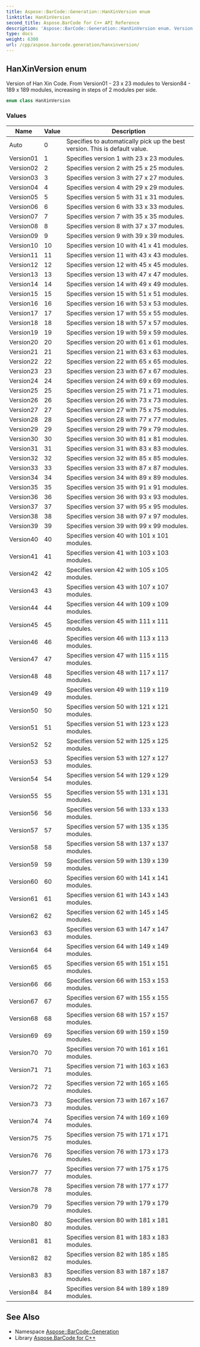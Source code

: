 ```yaml
---
title: Aspose::BarCode::Generation::HanXinVersion enum
linktitle: HanXinVersion
second_title: Aspose.BarCode for C++ API Reference
description: 'Aspose::BarCode::Generation::HanXinVersion enum. Version of Han Xin Code. From Version01 - 23 x 23 modules to Version84 - 189 x 189 modules, increasing in steps of 2 modules per side in C++.'
type: docs
weight: 6300
url: /cpp/aspose.barcode.generation/hanxinversion/
---
```

## HanXinVersion enum


Version of Han Xin Code. From Version01 - 23 x 23 modules to Version84 - 189 x 189 modules, increasing in steps of 2 modules per side.

```cpp
enum class HanXinVersion
```

### Values

| Name | Value | Description |
| --- | --- | --- |
| Auto | 0 | Specifies to automatically pick up the best version. This is default value. |
| Version01 | 1 | Specifies version 1 with 23 x 23 modules. |
| Version02 | 2 | Specifies version 2 with 25 x 25 modules. |
| Version03 | 3 | Specifies version 3 with 27 x 27 modules. |
| Version04 | 4 | Specifies version 4 with 29 x 29 modules. |
| Version05 | 5 | Specifies version 5 with 31 x 31 modules. |
| Version06 | 6 | Specifies version 6 with 33 x 33 modules. |
| Version07 | 7 | Specifies version 7 with 35 x 35 modules. |
| Version08 | 8 | Specifies version 8 with 37 x 37 modules. |
| Version09 | 9 | Specifies version 9 with 39 x 39 modules. |
| Version10 | 10 | Specifies version 10 with 41 x 41 modules. |
| Version11 | 11 | Specifies version 11 with 43 x 43 modules. |
| Version12 | 12 | Specifies version 12 with 45 x 45 modules. |
| Version13 | 13 | Specifies version 13 with 47 x 47 modules. |
| Version14 | 14 | Specifies version 14 with 49 x 49 modules. |
| Version15 | 15 | Specifies version 15 with 51 x 51 modules. |
| Version16 | 16 | Specifies version 16 with 53 x 53 modules. |
| Version17 | 17 | Specifies version 17 with 55 x 55 modules. |
| Version18 | 18 | Specifies version 18 with 57 x 57 modules. |
| Version19 | 19 | Specifies version 19 with 59 x 59 modules. |
| Version20 | 20 | Specifies version 20 with 61 x 61 modules. |
| Version21 | 21 | Specifies version 21 with 63 x 63 modules. |
| Version22 | 22 | Specifies version 22 with 65 x 65 modules. |
| Version23 | 23 | Specifies version 23 with 67 x 67 modules. |
| Version24 | 24 | Specifies version 24 with 69 x 69 modules. |
| Version25 | 25 | Specifies version 25 with 71 x 71 modules. |
| Version26 | 26 | Specifies version 26 with 73 x 73 modules. |
| Version27 | 27 | Specifies version 27 with 75 x 75 modules. |
| Version28 | 28 | Specifies version 28 with 77 x 77 modules. |
| Version29 | 29 | Specifies version 29 with 79 x 79 modules. |
| Version30 | 30 | Specifies version 30 with 81 x 81 modules. |
| Version31 | 31 | Specifies version 31 with 83 x 83 modules. |
| Version32 | 32 | Specifies version 32 with 85 x 85 modules. |
| Version33 | 33 | Specifies version 33 with 87 x 87 modules. |
| Version34 | 34 | Specifies version 34 with 89 x 89 modules. |
| Version35 | 35 | Specifies version 35 with 91 x 91 modules. |
| Version36 | 36 | Specifies version 36 with 93 x 93 modules. |
| Version37 | 37 | Specifies version 37 with 95 x 95 modules. |
| Version38 | 38 | Specifies version 38 with 97 x 97 modules. |
| Version39 | 39 | Specifies version 39 with 99 x 99 modules. |
| Version40 | 40 | Specifies version 40 with 101 x 101 modules. |
| Version41 | 41 | Specifies version 41 with 103 x 103 modules. |
| Version42 | 42 | Specifies version 42 with 105 x 105 modules. |
| Version43 | 43 | Specifies version 43 with 107 x 107 modules. |
| Version44 | 44 | Specifies version 44 with 109 x 109 modules. |
| Version45 | 45 | Specifies version 45 with 111 x 111 modules. |
| Version46 | 46 | Specifies version 46 with 113 x 113 modules. |
| Version47 | 47 | Specifies version 47 with 115 x 115 modules. |
| Version48 | 48 | Specifies version 48 with 117 x 117 modules. |
| Version49 | 49 | Specifies version 49 with 119 x 119 modules. |
| Version50 | 50 | Specifies version 50 with 121 x 121 modules. |
| Version51 | 51 | Specifies version 51 with 123 x 123 modules. |
| Version52 | 52 | Specifies version 52 with 125 x 125 modules. |
| Version53 | 53 | Specifies version 53 with 127 x 127 modules. |
| Version54 | 54 | Specifies version 54 with 129 x 129 modules. |
| Version55 | 55 | Specifies version 55 with 131 x 131 modules. |
| Version56 | 56 | Specifies version 56 with 133 x 133 modules. |
| Version57 | 57 | Specifies version 57 with 135 x 135 modules. |
| Version58 | 58 | Specifies version 58 with 137 x 137 modules. |
| Version59 | 59 | Specifies version 59 with 139 x 139 modules. |
| Version60 | 60 | Specifies version 60 with 141 x 141 modules. |
| Version61 | 61 | Specifies version 61 with 143 x 143 modules. |
| Version62 | 62 | Specifies version 62 with 145 x 145 modules. |
| Version63 | 63 | Specifies version 63 with 147 x 147 modules. |
| Version64 | 64 | Specifies version 64 with 149 x 149 modules. |
| Version65 | 65 | Specifies version 65 with 151 x 151 modules. |
| Version66 | 66 | Specifies version 66 with 153 x 153 modules. |
| Version67 | 67 | Specifies version 67 with 155 x 155 modules. |
| Version68 | 68 | Specifies version 68 with 157 x 157 modules. |
| Version69 | 69 | Specifies version 69 with 159 x 159 modules. |
| Version70 | 70 | Specifies version 70 with 161 x 161 modules. |
| Version71 | 71 | Specifies version 71 with 163 x 163 modules. |
| Version72 | 72 | Specifies version 72 with 165 x 165 modules. |
| Version73 | 73 | Specifies version 73 with 167 x 167 modules. |
| Version74 | 74 | Specifies version 74 with 169 x 169 modules. |
| Version75 | 75 | Specifies version 75 with 171 x 171 modules. |
| Version76 | 76 | Specifies version 76 with 173 x 173 modules. |
| Version77 | 77 | Specifies version 77 with 175 x 175 modules. |
| Version78 | 78 | Specifies version 78 with 177 x 177 modules. |
| Version79 | 79 | Specifies version 79 with 179 x 179 modules. |
| Version80 | 80 | Specifies version 80 with 181 x 181 modules. |
| Version81 | 81 | Specifies version 81 with 183 x 183 modules. |
| Version82 | 82 | Specifies version 82 with 185 x 185 modules. |
| Version83 | 83 | Specifies version 83 with 187 x 187 modules. |
| Version84 | 84 | Specifies version 84 with 189 x 189 modules. |

## See Also

* Namespace [Aspose::BarCode::Generation](../)
* Library [Aspose.BarCode for C++](../../)
